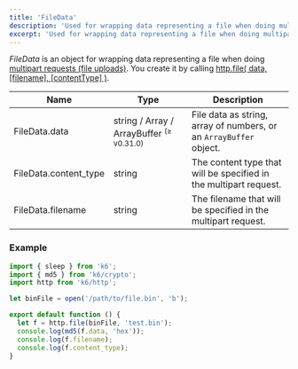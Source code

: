 ```yaml
---
title: 'FileData'
description: 'Used for wrapping data representing a file when doing multipart requests (file uploads).'
excerpt: 'Used for wrapping data representing a file when doing multipart requests (file uploads).'
---
```


_FileData_ is an object for wrapping data representing a file when doing
[multipart requests (file uploads)](/examples/data-uploads#multipart-request-uploading-a-file).
You create it by calling [http.file( data, [filename], [contentType] )](/javascript-api/k6-http/file-data-filename-contenttype).

| Name                  | Type                                                | Description                                                        |
| --------------------- | --------------------------------------------------- | ------------------------------------------------------------------ |
| FileData.data         | string / Array / ArrayBuffer <sup>(≥ v0.31.0)</sup> | File data as string, array of numbers, or an `ArrayBuffer` object. |
| FileData.content_type | string                                              | The content type that will be specified in the multipart request.  |
| FileData.filename     | string                                              | The filename that will be specified in the multipart request.      |

### Example

<CodeGroup labels={[]}>

```javascript
import { sleep } from 'k6';
import { md5 } from 'k6/crypto';
import http from 'k6/http';

let binFile = open('/path/to/file.bin', 'b');

export default function () {
  let f = http.file(binFile, 'test.bin');
  console.log(md5(f.data, 'hex'));
  console.log(f.filename);
  console.log(f.content_type);
}
```

</CodeGroup>
